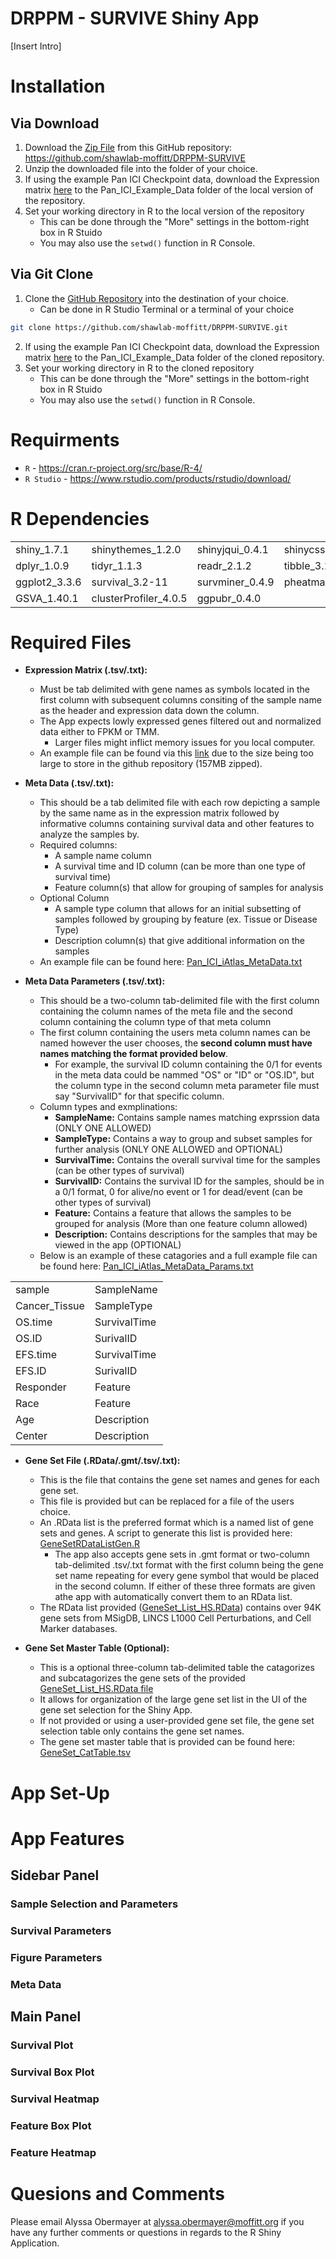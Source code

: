 # DRPPM - SURVIVE Shiny App

[Insert Intro]

# Installation

## Via Download

1. Download the [Zip File](https://github.com/shawlab-moffitt/DRPPM-SURVIVE/archive/refs/heads/main.zip) from this GitHub repository: https://github.com/shawlab-moffitt/DRPPM-SURVIVE
2. Unzip the downloaded file into the folder of your choice.
3. If using the example Pan ICI Checkpoint data, download the Expression matrix [here](http://shawlab.science/shiny/DRPPM_SURVIVE/Pan_ICI_iAtlas_ExpressionMatrix.zip) to the Pan_ICI_Example_Data folder of the local version of the repository.
4. Set your working directory in R to the local version of the repository
   * This can be done through the "More" settings in the bottom-right box in R Stuido
   * You may also use the `setwd()` function in R Console.

## Via Git Clone

1. Clone the [GitHub Repository](https://github.com/shawlab-moffitt/DRPPM-SURVIVE.git) into the destination of your choice.
   * Can be done in R Studio Terminal or a terminal of your choice
```bash
git clone https://github.com/shawlab-moffitt/DRPPM-SURVIVE.git
```
2. If using the example Pan ICI Checkpoint data, download the Expression matrix [here](http://shawlab.science/shiny/DRPPM_SURVIVE/Pan_ICI_iAtlas_ExpressionMatrix.zip) to the Pan_ICI_Example_Data folder of the cloned repository.
3. Set your working directory in R to the cloned repository
   * This can be done through the "More" settings in the bottom-right box in R Stuido
   * You may also use the `setwd()` function in R Console.

# Requirments

* `R` - https://cran.r-project.org/src/base/R-4/
* `R Studio` - https://www.rstudio.com/products/rstudio/download/

# R Dependencies

|  |  |  |  |  |
| --- | --- | --- | --- | --- |
| shiny_1.7.1 | shinythemes_1.2.0 | shinyjqui_0.4.1 | shinycssloaders_1.0.0 | gtsummary_1.6.0 |
| dplyr_1.0.9 | tidyr_1.1.3 | readr_2.1.2 | tibble_3.1.7 | DT_0.23 |
| ggplot2_3.3.6 | survival_3.2-11 | survminer_0.4.9 | pheatmap_1.0.12 | gridExtra_2.3 |
| GSVA_1.40.1 | clusterProfiler_4.0.5 | ggpubr_0.4.0 |  |  |

# Required Files

* **Expression Matrix (.tsv/.txt):**
  * Must be tab delimited with gene names as symbols located in the first column with subsequent columns consiting of the sample name as the header and expression data down the column.
  *  The App expects lowly expressed genes filtered out and normalized data either to FPKM or TMM.
     * Larger files might inflict memory issues for you local computer.
  *  An example file can be found via this [link](http://shawlab.science/shiny/DRPPM_SURVIVE/Pan_ICI_iAtlas_ExpressionMatrix.zip) due to the size being too large to store in the github repository (157MB zipped).

* **Meta Data (.tsv/.txt):**
  * This should be a tab delimited file with each row depicting a sample by the same name as in the expression matrix followed by informative columns containing survival data and other features to analyze the samples by.
  * Required columns:
    * A sample name column
    * A survival time and ID column (can be more than one type of survival time)
    * Feature column(s) that allow for grouping of samples for analysis
  * Optional Column
    * A sample type column that allows for an initial subsetting of samples followed by grouping by feature (ex. Tissue or Disease Type)
    * Description column(s) that give additional information on the samples
  * An example file can be found here: [Pan_ICI_iAtlas_MetaData.txt](https://github.com/shawlab-moffitt/DRPPM-SURVIVE/blob/main/Pan_ICI_Example_Data/Pan_ICI_iAtlas_MetaData.txt)

* **Meta Data Parameters (.tsv/.txt):**
  * This should be a two-column tab-delimited file with the first column containing the column names of the meta file and the second column containing the column type of that meta column
  * The first column containing the users meta column names can be named however the user chooses, the **second column must have names matching the format provided below**.
    * For example, the survival ID column containing the 0/1 for events in the meta data could be nammed "OS" or "ID" or "OS.ID", but the column type in the second column meta parameter file must say "SurvivalID" for that specific column.
  * Column types and exmplinations:
    * **SampleName:** Contains sample names matching exprssion data (ONLY ONE ALLOWED)
    * **SampleType:** Contains a way to group and subset samples for further analysis (ONLY ONE ALLOWED and OPTIONAL)
    * **SurvivalTime:** Contains the overall survival time for the samples (can be other types of survival)
    * **SurvivalID:** Contains the survival ID for the samples, should be in a 0/1 format, 0 for alive/no event or 1 for dead/event (can be other types of survival)
    * **Feature:** Contains a feature that allows the samples to be grouped for analysis (More than one feature column allowed)
    * **Description:** Contains descriptions for the samples that may be viewed in the app (OPTIONAL)
  * Below is an example of these catagories and a full example file can be found here: [Pan_ICI_iAtlas_MetaData_Params.txt](https://github.com/shawlab-moffitt/DRPPM-SURVIVE/blob/main/Pan_ICI_Example_Data/Pan_ICI_iAtlas_MetaData_Params.txt)

|  |  |
| --- | --- |
| sample | SampleName |
| Cancer_Tissue | SampleType |
| OS.time | SurvivalTime |
| OS.ID | SurivalID |
| EFS.time | SurvivalTime |
| EFS.ID | SurivalID |
| Responder | Feature |
| Race | Feature |
| Age | Description |
| Center | Description |

* **Gene Set File (.RData/.gmt/.tsv/.txt):**
  * This is the file that contains the gene set names and genes for each gene set.
  * This file is provided but can be replaced for a file of the users choice.
  * An .RData list is the preferred format which is a named list of gene sets and genes. A script to generate this list is provided here: [GeneSetRDataListGen.R](https://github.com/shawlab-moffitt/DRPPM-SURVIVE/blob/main/GeneSet_Data/GeneSetRDataListGen.R)
    * The app also accepts gene sets in .gmt format or two-column tab-delimited .tsv/.txt format with the first column being the gene set name repeating for every gene symbol that would be placed in the second column. If either of these three formats are given athe app with automatically convert them to an RData list.
  * The RData list provided ([GeneSet_List_HS.RData](https://github.com/shawlab-moffitt/Survival_Analysis_Shiny_App/blob/main/SurvivalAnalysis_ExampleApp/GeneSet_Data/GeneSet_List_HS.RData)) contains over 94K gene sets from MSigDB, LINCS L1000 Cell Perturbations, and Cell Marker databases.
 
* **Gene Set Master Table (Optional):**
  * This is a optional three-column tab-delimited table the catagorizes and subcatagorizes the gene sets of the provided [GeneSet_List_HS.RData file](https://github.com/shawlab-moffitt/DRPPM-SURVIVE/blob/main/GeneSet_Data/GeneSet_List_HS.RData)
  * It allows for organization of the large gene set list in the UI of the gene set selection for the Shiny App.
  * If not provided or using a user-provided gene set file, the gene set selection table only contains the gene set names.
  * The gene set master table that is provided can be found here: [GeneSet_CatTable.tsv](https://github.com/shawlab-moffitt/DRPPM-SURVIVE/blob/main/GeneSet_Data/GeneSet_CatTable.tsv)

# App Set-Up


# App Features

## Sidebar Panel

### Sample Selection and Parameters


### Survival Parameters


### Figure Parameters


### Meta Data


## Main Panel

### Survival Plot


### Survival Box Plot


### Survival Heatmap


### Feature Box Plot


### Feature Heatmap


# Quesions and Comments

Please email Alyssa Obermayer at alyssa.obermayer@moffitt.org if you have any further comments or questions in regards to the R Shiny Application.
